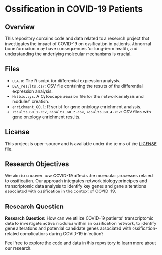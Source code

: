 # Ossification in COVID-19 Patients

## Overview
This repository contains code and data related to a research project that investigates the impact of COVID-19 on ossification in patients. Abnormal bone formation may have consequences for long-term health, and understanding the underlying molecular mechanisms is crucial.

## Files
- `DEA.R`: The R script for differential expression analysis.
- `DEA_results.csv`: CSV file containing the results of the differential expression analysis.
- `Netbio.cys`: A Cytoscape session file for the network analysis and modules' creation.
- `enrichment_GO.R`: R script for gene ontology enrichment analysis.
- `results_GO_1.csv`, `results_GO_2.csv`, `results_GO_4.csv`: CSV files with gene ontology enrichment results.

## License
This project is open-source and is available under the terms of the [LICENSE](LICENSE) file.

## Research Objectives
We aim to uncover how COVID-19 affects the molecular processes related to ossification. Our approach integrates network biology principles and transcriptomic data analysis to identify key genes and gene alterations associated with ossification in the context of COVID-19.

## Research Question
**Research Question:** How can we utilize COVID-19 patients' transcriptomic data to investigate active modules within an ossification network, to identify gene alterations and potential candidate genes associated with ossification-related complications during COVID-19 infection?

Feel free to explore the code and data in this repository to learn more about our research.

